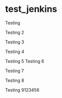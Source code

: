 # test_jenkins

Testing

Testing 2

Testing 3

Testing 4

Testing 5
Testing 6

Testing 7

Testing 8

Testing 9123456
